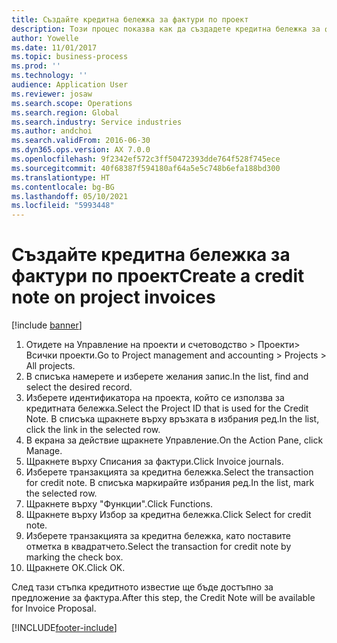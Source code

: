 ```yaml
---
title: Създайте кредитна бележка за фактури по проект
description: Този процес показва как да създадете кредитна бележка за фактури за проекти, които са били осчетоводени.
author: Yowelle
ms.date: 11/01/2017
ms.topic: business-process
ms.prod: ''
ms.technology: ''
audience: Application User
ms.reviewer: josaw
ms.search.scope: Operations
ms.search.region: Global
ms.search.industry: Service industries
ms.author: andchoi
ms.search.validFrom: 2016-06-30
ms.dyn365.ops.version: AX 7.0.0
ms.openlocfilehash: 9f2342ef572c3ff50472393dde764f528f745ece
ms.sourcegitcommit: 40f68387f594180af64a5e5c748b6efa188bd300
ms.translationtype: HT
ms.contentlocale: bg-BG
ms.lasthandoff: 05/10/2021
ms.locfileid: "5993448"
---
```

# <a name="create-a-credit-note-on-project-invoices"></a><span data-ttu-id="6f2dd-103">Създайте кредитна бележка за фактури по проект</span><span class="sxs-lookup"><span data-stu-id="6f2dd-103">Create a credit note on project invoices</span></span>

[!include [banner](../../includes/banner.md)]

1. <span data-ttu-id="6f2dd-104">Отидете на Управление на проекти и счетоводство > Проекти> Всички проекти.</span><span class="sxs-lookup"><span data-stu-id="6f2dd-104">Go to Project management and accounting > Projects > All projects.</span></span> 
2. <span data-ttu-id="6f2dd-105">В списъка намерете и изберете желания запис.</span><span class="sxs-lookup"><span data-stu-id="6f2dd-105">In the list, find and select the desired record.</span></span> 
3. <span data-ttu-id="6f2dd-106">Изберете идентификатора на проекта, който се използва за кредитната бележка.</span><span class="sxs-lookup"><span data-stu-id="6f2dd-106">Select the Project ID that is used for the Credit Note.</span></span> <span data-ttu-id="6f2dd-107">В списъка щракнете върху връзката в избрания ред.</span><span class="sxs-lookup"><span data-stu-id="6f2dd-107">In the list, click the link in the selected row.</span></span> 
4. <span data-ttu-id="6f2dd-108">В екрана за действие щракнете Управление.</span><span class="sxs-lookup"><span data-stu-id="6f2dd-108">On the Action Pane, click Manage.</span></span> 
5. <span data-ttu-id="6f2dd-109">Щракнете върху Списания за фактури.</span><span class="sxs-lookup"><span data-stu-id="6f2dd-109">Click Invoice journals.</span></span> 
6. <span data-ttu-id="6f2dd-110">Изберете транзакцията за кредитна бележка.</span><span class="sxs-lookup"><span data-stu-id="6f2dd-110">Select the transaction for credit note.</span></span> <span data-ttu-id="6f2dd-111">В списъка маркирайте избрания ред.</span><span class="sxs-lookup"><span data-stu-id="6f2dd-111">In the list, mark the selected row.</span></span> 
7. <span data-ttu-id="6f2dd-112">Щракнете върху "Функции".</span><span class="sxs-lookup"><span data-stu-id="6f2dd-112">Click Functions.</span></span> 
8. <span data-ttu-id="6f2dd-113">Щракнете върху Избор за кредитна бележка.</span><span class="sxs-lookup"><span data-stu-id="6f2dd-113">Click Select for credit note.</span></span> 
9. <span data-ttu-id="6f2dd-114">Изберете транзакцията за кредитна бележка, като поставите отметка в квадратчето.</span><span class="sxs-lookup"><span data-stu-id="6f2dd-114">Select the transaction for credit note by marking the check box.</span></span>
10. <span data-ttu-id="6f2dd-115">Щракнете ОК.</span><span class="sxs-lookup"><span data-stu-id="6f2dd-115">Click OK.</span></span> 

<span data-ttu-id="6f2dd-116">След тази стъпка кредитното известие ще бъде достъпно за предложение за фактура.</span><span class="sxs-lookup"><span data-stu-id="6f2dd-116">After this step, the Credit Note will be available for Invoice Proposal.</span></span>


[!INCLUDE[footer-include](../../includes/footer-banner.md)]